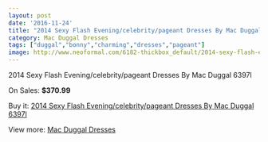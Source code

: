 ```yaml
---
layout: post
date: '2016-11-24'
title: "2014 Sexy Flash Evening/celebrity/pageant Dresses By Mac Duggal 6397l"
category: Mac Duggal Dresses
tags: ["duggal","bonny","charming","dresses","pageant"]
image: http://www.neoformal.com/6182-thickbox_default/2014-sexy-flash-evening-celebrity-pageant-dresses-by-mac-duggal-6397l.jpg
---
```

2014 Sexy Flash Evening/celebrity/pageant Dresses By Mac Duggal 6397l

On Sales: **$370.99**
<a href="https://www.neoformal.com/en/mac-duggal-dresses/2252-2014-sexy-flash-evening-celebrity-pageant-dresses-by-mac-duggal-6397l.html"><amp-img layout="responsive" width="600" height="600" src="//www.neoformal.com/6182-thickbox_default/2014-sexy-flash-evening-celebrity-pageant-dresses-by-mac-duggal-6397l.jpg" alt="2014 Sexy Flash Evening/celebrity/pageant Dresses By Mac Duggal 6397l 0" /></a>
<a href="https://www.neoformal.com/en/mac-duggal-dresses/2252-2014-sexy-flash-evening-celebrity-pageant-dresses-by-mac-duggal-6397l.html"><amp-img layout="responsive" width="600" height="600" src="//www.neoformal.com/6183-thickbox_default/2014-sexy-flash-evening-celebrity-pageant-dresses-by-mac-duggal-6397l.jpg" alt="2014 Sexy Flash Evening/celebrity/pageant Dresses By Mac Duggal 6397l 1" /></a>
<a href="https://www.neoformal.com/en/mac-duggal-dresses/2252-2014-sexy-flash-evening-celebrity-pageant-dresses-by-mac-duggal-6397l.html"><amp-img layout="responsive" width="600" height="600" src="//www.neoformal.com/6184-thickbox_default/2014-sexy-flash-evening-celebrity-pageant-dresses-by-mac-duggal-6397l.jpg" alt="2014 Sexy Flash Evening/celebrity/pageant Dresses By Mac Duggal 6397l 2" /></a>

Buy it: [2014 Sexy Flash Evening/celebrity/pageant Dresses By Mac Duggal 6397l](https://www.neoformal.com/en/mac-duggal-dresses/2252-2014-sexy-flash-evening-celebrity-pageant-dresses-by-mac-duggal-6397l.html "2014 Sexy Flash Evening/celebrity/pageant Dresses By Mac Duggal 6397l")

View more: [Mac Duggal Dresses](https://www.neoformal.com/en/18-mac-duggal-dresses "Mac Duggal Dresses")